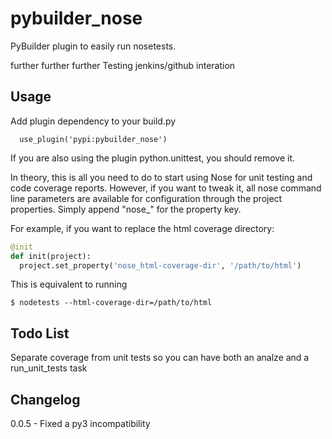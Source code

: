 # pybuilder_nose

PyBuilder plugin to easily run nosetests.

further further further Testing jenkins/github interation

## Usage

Add plugin dependency to your build.py

```
  use_plugin('pypi:pybuilder_nose')
```

If you are also using the plugin python.unittest, you should remove it.

In theory, this is all you need to do to start using Nose for unit testing and code coverage reports. However, if you want to tweak it, all nose command line parameters are available for configuration through the project properties. Simply append "nose_" for the property key.

For example, if you want to replace the html coverage directory:

```python
@init
def init(project):
  project.set_property('nose_html-coverage-dir', '/path/to/html')
```

This is equivalent to running

```
$ nodetests --html-coverage-dir=/path/to/html
```

## Todo List
Separate coverage from unit tests so you can have both an analze and a run_unit_tests task

## Changelog

0.0.5 - Fixed a py3 incompatibility


